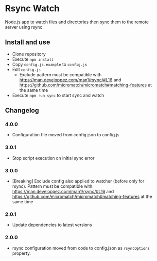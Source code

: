 # Rsync Watch

Node.js app to watch files and directories then sync them to the remote server using rsync.

## Install and use

- Clone repository
- Execute `npm install`
- Copy `config.js.example` to `config.js`
- Edit `config.js`
    - Exclude pattern must be compatible with <https://man.developpez.com/man1/rsync/#L16>
      and <https://github.com/micromatch/micromatch#matching-features> at the same time
- Execute `npm run sync` to start sync and watch

## Changelog

### 4.0.0

- Configuration file moved from config.json to config.js

### 3.0.1

- Stop script execution on initial sync error

### 3.0.0

- \[Breaking\] Exclude config also applied to watcher (before only for rsync).
  Pattern must be compatible with <https://man.developpez.com/man1/rsync/#L16>
  and <https://github.com/micromatch/micromatch#matching-features> at the same time

### 2.0.1

- Update dependencies to latest versions

### 2.0.0

- rsync configuration moved from code to config.json as `rsyncOptions` property.
